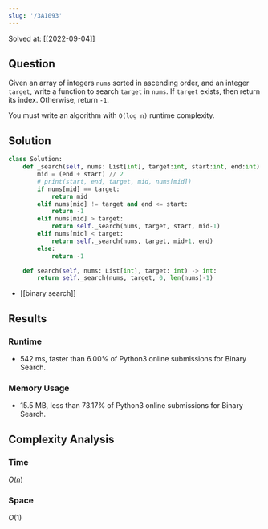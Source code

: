 ```yaml
---
slug: '/3A1093'
---
```


Solved at: [[2022-09-04]]

## Question

Given an array of integers `nums` sorted in ascending order, and an integer `target`, write a function to search `target` in `nums`. If `target` exists, then return its index. Otherwise, return `-1`.

You must write an algorithm with `O(log n)` runtime complexity.

## Solution

```python
class Solution:
    def _search(self, nums: List[int], target:int, start:int, end:int) -> int:
        mid = (end + start) // 2
        # print(start, end, target, mid, nums[mid])
        if nums[mid] == target:
            return mid
        elif nums[mid] != target and end <= start:
            return -1
        elif nums[mid] > target:
            return self._search(nums, target, start, mid-1)
        elif nums[mid] < target:
            return self._search(nums, target, mid+1, end)
        else:
            return -1

    def search(self, nums: List[int], target: int) -> int:
        return self._search(nums, target, 0, len(nums)-1)
```

- [[binary search]]

## Results

### Runtime

- 542 ms, faster than 6.00% of Python3 online submissions for Binary Search.

### Memory Usage

- 15.5 MB, less than 73.17% of Python3 online submissions for Binary Search.

## Complexity Analysis

### Time

$O(n)$

### Space

$O(1)$
